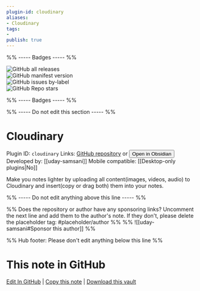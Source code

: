 ```yaml
---
plugin-id: cloudinary
aliases:
- Cloudinary
tags: 
- 
publish: true
---
```


%% ----- Badges ----- %%

![GitHub all releases](https://img.shields.io/github/downloads/uday-samsani/obsidian-cloudinary/total?color=573E7A&logo=github&style=for-the-badge)   
![GitHub manifest version](https://img.shields.io/github/manifest-json/v/uday-samsani/obsidian-cloudinary?color=573E7A&logo=github&style=for-the-badge)   
![GitHub issues by-label](https://img.shields.io/github/issues/uday-samsani/obsidian-cloudinary/help%20wanted?color=573E7A&logo=github&style=for-the-badge)   
![GitHub Repo stars](https://img.shields.io/github/stars/uday-samsani/obsidian-cloudinary?color=573E7A&logo=github&style=for-the-badge)

%% ----- Badges ----- %%

%% ----- Do not edit this section ----- %%

# Cloudinary

Plugin ID: `cloudinary`
Links: [GitHub repository](https://github.com/uday-samsani/obsidian-cloudinary) or [<button id=HH>Open in Obsidian</button>](obsidian://show-plugin?id=cloudinary)
Developed by: [[uday-samsani]]
Mobile compatible: [[Desktop-only plugins|No]]

Make you notes lighter by uploading all content(images, videos, audio) to Cloudinary and insert(copy or drag both) them into your notes.

%% ----- Do not edit anything above this line ----- %% 

%% Does the repository or author have any sponsoring links? Uncomment the next line and add them to the author's note. If they don't, please delete the placeholder tag: #placeholder/author %%
%% ![[uday-samsani#Sponsor this author]] %%

%% Hub footer: Please don't edit anything below this line %%

# This note in GitHub

<span class="git-footer">[Edit In GitHub](https://github.dev/obsidian-community/obsidian-hub/blob/main/02%20-%20Community%20Expansions/02.05%20All%20Community%20Expansions/Plugins/cloudinary.md "git-hub-edit-note") | [Copy this note](https://raw.githubusercontent.com/obsidian-community/obsidian-hub/main/02%20-%20Community%20Expansions/02.05%20All%20Community%20Expansions/Plugins/cloudinary.md "git-hub-copy-note") | [Download this vault](https://github.com/obsidian-community/obsidian-hub/archive/refs/heads/main.zip "git-hub-download-vault") </span>
